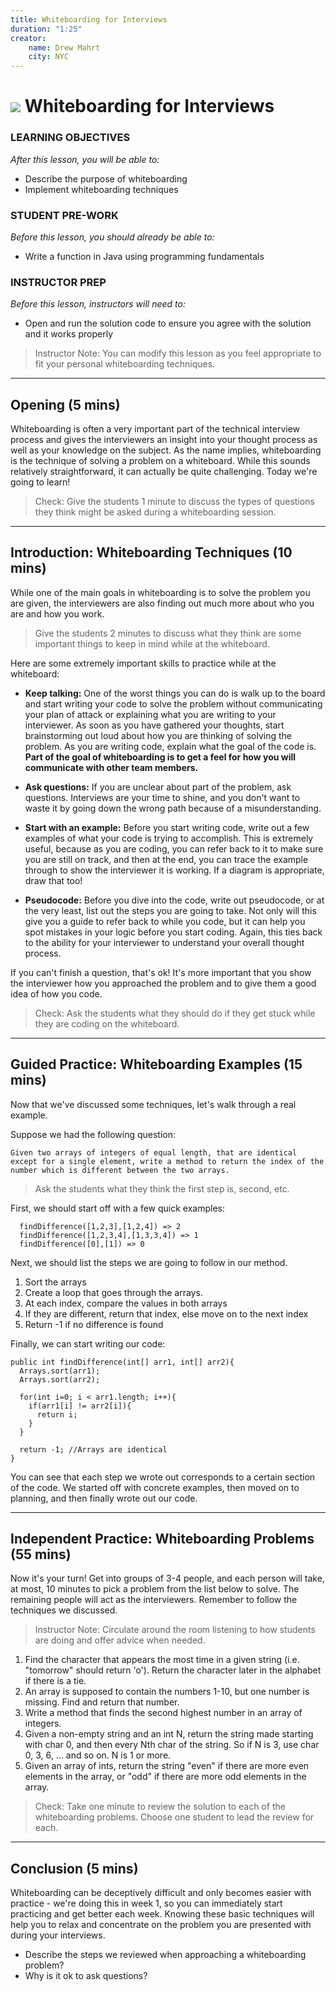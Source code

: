 ```yaml
---
title: Whiteboarding for Interviews
duration: "1:25"
creator:
    name: Drew Mahrt
    city: NYC
---
```


# ![](https://ga-dash.s3.amazonaws.com/production/assets/logo-9f88ae6c9c3871690e33280fcf557f33.png) Whiteboarding for Interviews


### LEARNING OBJECTIVES
*After this lesson, you will be able to:*
- Describe the purpose of whiteboarding
- Implement whiteboarding techniques

### STUDENT PRE-WORK
*Before this lesson, you should already be able to:*
- Write a function in Java using programming fundamentals

### INSTRUCTOR PREP
*Before this lesson, instructors will need to:*
- Open and run the solution code to ensure you agree with the solution and it works properly

> Instructor Note: You can modify this lesson as you feel appropriate to fit your personal whiteboarding techniques.

---
<a name="opening"></a>
## Opening (5 mins)

Whiteboarding is often a very important part of the technical interview process and gives the interviewers an insight into your thought process as well as your knowledge on the subject. As the name implies, whiteboarding is the technique of solving a problem on a whiteboard. While this sounds relatively straightforward, it can actually be quite challenging. Today we're going to learn!

> Check: Give the students 1 minute to discuss the types of questions they think might be asked during a whiteboarding session.

***

<a name="introduction"></a>
## Introduction: Whiteboarding Techniques (10 mins)

While one of the main goals in whiteboarding is to solve the problem you are given, the interviewers are also finding out much more about who you are and how you work.

> Give the students 2 minutes to discuss what they think are some important things to keep in mind while at the whiteboard.

Here are some extremely important skills to practice while at the whiteboard:

- **Keep talking:** One of the worst things you can do is walk up to the board and start writing your code to solve the problem without communicating your plan of attack or explaining what you are writing to your interviewer. As soon as you have gathered your thoughts, start brainstorming out loud about how you are thinking of solving the problem. As you are writing code, explain what the goal of the code is. **Part of the goal of whiteboarding is to get a feel for how you will communicate with other team members.**

- **Ask questions:** If you are unclear about part of the problem, ask questions. Interviews are your time to shine, and you don't want to waste it by going down the wrong path because of a misunderstanding.

- **Start with an example:** Before you start writing code, write out a few examples of what your code is trying to accomplish. This is extremely useful, because as you are coding, you can refer back to it to make sure you are still on track, and then at the end, you can trace the example through to show the interviewer it is working. If a diagram is appropriate, draw that too!

- **Pseudocode:** Before you dive into the code, write out pseudocode, or at the very least, list out the steps you are going to take. Not only will this give you a guide to refer back to while you code, but it can help you spot mistakes in your logic before you start coding. Again, this ties back to the ability for your interviewer to understand your overall thought process.

If you can't finish a question, that's ok! It's more important that you show the interviewer how you approached the problem and to give them a good idea of how you code.

> Check: Ask the students what they should do if they get stuck while they are coding on the whiteboard.

***

<a name="guided-practice"></a>
## Guided Practice: Whiteboarding Examples (15 mins)

Now that we've discussed some techniques, let's walk through a real example.

Suppose we had the following question:

```
Given two arrays of integers of equal length, that are identical except for a single element, write a method to return the index of the number which is different between the two arrays.
```

> Ask the students what they think the first step is, second, etc.

First, we should start off with a few quick examples:

```
  findDifference([1,2,3],[1,2,4]) => 2
  findDifference([1,2,3,4],[1,3,3,4]) => 1
  findDifference([0],[1]) => 0
```

Next, we should list the steps we are going to follow in our method.

1. Sort the arrays
2. Create a loop that goes through the arrays.
3. At each index, compare the values in both arrays
4. If they are different, return that index, else move on to the next index
5. Return -1 if no difference is found

Finally, we can start writing our code:

```
public int findDifference(int[] arr1, int[] arr2){
  Arrays.sort(arr1);
  Arrays.sort(arr2);

  for(int i=0; i < arr1.length; i++){
    if(arr1[i] != arr2[i]){
      return i;
    }
  }

  return -1; //Arrays are identical
}
```

You can see that each step we wrote out corresponds to a certain section of the code. We started off with concrete examples, then moved on to planning, and then finally wrote out our code.

***

<a name="ind-practice"></a>
## Independent Practice: Whiteboarding Problems (55 mins)

Now it's your turn! Get into groups of 3-4 people, and each person will take, at most, 10 minutes to pick a problem from the list below to solve. The remaining people will act as the interviewers. Remember to follow the techniques we discussed.

> Instructor Note: Circulate around the room listening to how students are doing and offer advice when needed.

1. Find the character that appears the most time in a given string (i.e. "tomorrow" should return 'o'). Return the character later in the alphabet if there is a tie.
2. An array is supposed to contain the numbers 1-10, but one number is missing. Find and return that number.
3. Write a method that finds the second highest number in an array of integers.
4. Given a non-empty string and an int N, return the string made starting with char 0, and then every Nth char of the string. So if N is 3, use char 0, 3, 6, ... and so on. N is 1 or more.
5. Given an array of ints, return the string "even" if there are more even elements in the array, or "odd" if there are more odd elements in the array.

> Check: Take one minute to review the solution to each of the whiteboarding problems. Choose one student to lead the review for each.

***

<a name="conclusion"></a>
## Conclusion (5 mins)

Whiteboarding can be deceptively difficult and only becomes easier with practice - we're doing this in week 1, so you can immediately start practicing and get better each week.  Knowing these basic techniques will help you to relax and concentrate on the problem you are presented with during your interviews.  

- Describe the steps we reviewed when approaching a whiteboarding problem?
- Why is it ok to ask questions?
